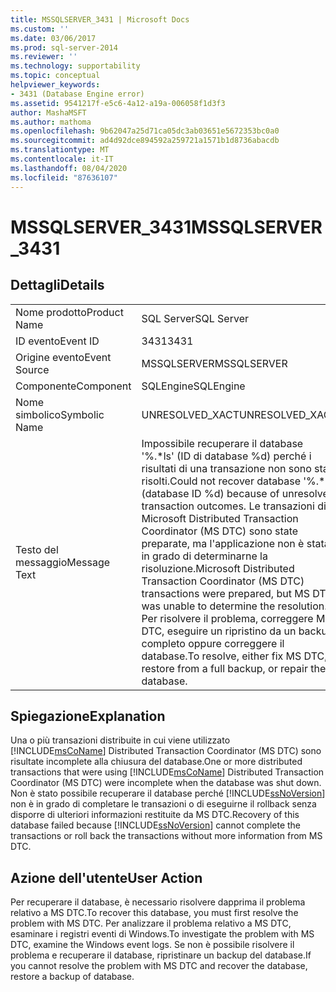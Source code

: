 ```yaml
---
title: MSSQLSERVER_3431 | Microsoft Docs
ms.custom: ''
ms.date: 03/06/2017
ms.prod: sql-server-2014
ms.reviewer: ''
ms.technology: supportability
ms.topic: conceptual
helpviewer_keywords:
- 3431 (Database Engine error)
ms.assetid: 9541217f-e5c6-4a12-a19a-006058f1d3f3
author: MashaMSFT
ms.author: mathoma
ms.openlocfilehash: 9b62047a25d71ca05dc3ab03651e5672353bc0a0
ms.sourcegitcommit: ad4d92dce894592a259721a1571b1d8736abacdb
ms.translationtype: MT
ms.contentlocale: it-IT
ms.lasthandoff: 08/04/2020
ms.locfileid: "87636107"
---
```

# <a name="mssqlserver_3431"></a><span data-ttu-id="25b2b-102">MSSQLSERVER_3431</span><span class="sxs-lookup"><span data-stu-id="25b2b-102">MSSQLSERVER_3431</span></span>
    
## <a name="details"></a><span data-ttu-id="25b2b-103">Dettagli</span><span class="sxs-lookup"><span data-stu-id="25b2b-103">Details</span></span>  
  
|||  
|-|-|  
|<span data-ttu-id="25b2b-104">Nome prodotto</span><span class="sxs-lookup"><span data-stu-id="25b2b-104">Product Name</span></span>|<span data-ttu-id="25b2b-105">SQL Server</span><span class="sxs-lookup"><span data-stu-id="25b2b-105">SQL Server</span></span>|  
|<span data-ttu-id="25b2b-106">ID evento</span><span class="sxs-lookup"><span data-stu-id="25b2b-106">Event ID</span></span>|<span data-ttu-id="25b2b-107">3431</span><span class="sxs-lookup"><span data-stu-id="25b2b-107">3431</span></span>|  
|<span data-ttu-id="25b2b-108">Origine evento</span><span class="sxs-lookup"><span data-stu-id="25b2b-108">Event Source</span></span>|<span data-ttu-id="25b2b-109">MSSQLSERVER</span><span class="sxs-lookup"><span data-stu-id="25b2b-109">MSSQLSERVER</span></span>|  
|<span data-ttu-id="25b2b-110">Componente</span><span class="sxs-lookup"><span data-stu-id="25b2b-110">Component</span></span>|<span data-ttu-id="25b2b-111">SQLEngine</span><span class="sxs-lookup"><span data-stu-id="25b2b-111">SQLEngine</span></span>|  
|<span data-ttu-id="25b2b-112">Nome simbolico</span><span class="sxs-lookup"><span data-stu-id="25b2b-112">Symbolic Name</span></span>|<span data-ttu-id="25b2b-113">UNRESOLVED_XACT</span><span class="sxs-lookup"><span data-stu-id="25b2b-113">UNRESOLVED_XACT</span></span>|  
|<span data-ttu-id="25b2b-114">Testo del messaggio</span><span class="sxs-lookup"><span data-stu-id="25b2b-114">Message Text</span></span>|<span data-ttu-id="25b2b-115">Impossibile recuperare il database '%.\*ls' (ID di database %d) perché i risultati di una transazione non sono stati risolti.</span><span class="sxs-lookup"><span data-stu-id="25b2b-115">Could not recover database '%.\*ls' (database ID %d) because of unresolved transaction outcomes.</span></span> <span data-ttu-id="25b2b-116">Le transazioni di Microsoft Distributed Transaction Coordinator (MS DTC) sono state preparate, ma l'applicazione non è stata in grado di determinarne la risoluzione.</span><span class="sxs-lookup"><span data-stu-id="25b2b-116">Microsoft Distributed Transaction Coordinator (MS DTC) transactions were prepared, but MS DTC was unable to determine the resolution.</span></span> <span data-ttu-id="25b2b-117">Per risolvere il problema, correggere MS DTC, eseguire un ripristino da un backup completo oppure correggere il database.</span><span class="sxs-lookup"><span data-stu-id="25b2b-117">To resolve, either fix MS DTC, restore from a full backup, or repair the database.</span></span>|  
  
## <a name="explanation"></a><span data-ttu-id="25b2b-118">Spiegazione</span><span class="sxs-lookup"><span data-stu-id="25b2b-118">Explanation</span></span>  
 <span data-ttu-id="25b2b-119">Una o più transazioni distribuite in cui viene utilizzato [!INCLUDE[msCoName](../../includes/msconame-md.md)] Distributed Transaction Coordinator (MS DTC) sono risultate incomplete alla chiusura del database.</span><span class="sxs-lookup"><span data-stu-id="25b2b-119">One or more distributed transactions that were using [!INCLUDE[msCoName](../../includes/msconame-md.md)] Distributed Transaction Coordinator (MS DTC) were incomplete when the database was shut down.</span></span> <span data-ttu-id="25b2b-120">Non è stato possibile recuperare il database perché [!INCLUDE[ssNoVersion](../../includes/ssnoversion-md.md)] non è in grado di completare le transazioni o di eseguirne il rollback senza disporre di ulteriori informazioni restituite da MS DTC.</span><span class="sxs-lookup"><span data-stu-id="25b2b-120">Recovery of this database failed because [!INCLUDE[ssNoVersion](../../includes/ssnoversion-md.md)] cannot complete the transactions or roll back the transactions without more information from MS DTC.</span></span>  
  
## <a name="user-action"></a><span data-ttu-id="25b2b-121">Azione dell'utente</span><span class="sxs-lookup"><span data-stu-id="25b2b-121">User Action</span></span>  
 <span data-ttu-id="25b2b-122">Per recuperare il database, è necessario risolvere dapprima il problema relativo a MS DTC.</span><span class="sxs-lookup"><span data-stu-id="25b2b-122">To recover this database, you must first resolve the problem with MS DTC.</span></span> <span data-ttu-id="25b2b-123">Per analizzare il problema relativo a MS DTC, esaminare i registri eventi di Windows.</span><span class="sxs-lookup"><span data-stu-id="25b2b-123">To investigate the problem with MS DTC, examine the Windows event logs.</span></span> <span data-ttu-id="25b2b-124">Se non è possibile risolvere il problema e recuperare il database, ripristinare un backup del database.</span><span class="sxs-lookup"><span data-stu-id="25b2b-124">If you cannot resolve the problem with MS DTC and recover the database, restore a backup of database.</span></span>  
  
  
